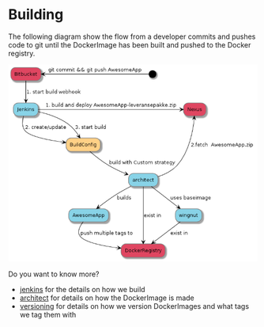 
# Building
The following diagram show the flow from a developer commits and pushes code to git until the DockerImage has been built and pushed to the Docker registry.


![Building](docs/build.png)

Do you want to know more?
 * [jenkins](jenkins.html) for the details on how we build
 * [architect](architect.html)  for details on how the DockerImage is made
 * [versioning](versioning.html) for details on how we version DockerImages and what tags we tag them with
